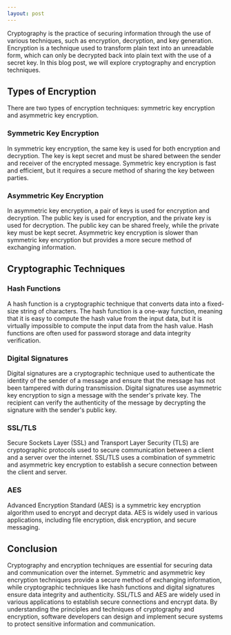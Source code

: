 ```yaml
---
layout: post
---
```

Cryptography is the practice of securing information through the use of various techniques, such as encryption, decryption, and key generation. Encryption is a technique used to transform plain text into an unreadable form, which can only be decrypted back into plain text with the use of a secret key. In this blog post, we will explore cryptography and encryption techniques.

## Types of Encryption

There are two types of encryption techniques: symmetric key encryption and asymmetric key encryption.

### Symmetric Key Encryption

In symmetric key encryption, the same key is used for both encryption and decryption. The key is kept secret and must be shared between the sender and receiver of the encrypted message. Symmetric key encryption is fast and efficient, but it requires a secure method of sharing the key between parties.

### Asymmetric Key Encryption

In asymmetric key encryption, a pair of keys is used for encryption and decryption. The public key is used for encryption, and the private key is used for decryption. The public key can be shared freely, while the private key must be kept secret. Asymmetric key encryption is slower than symmetric key encryption but provides a more secure method of exchanging information.

## Cryptographic Techniques

### Hash Functions

A hash function is a cryptographic technique that converts data into a fixed-size string of characters. The hash function is a one-way function, meaning that it is easy to compute the hash value from the input data, but it is virtually impossible to compute the input data from the hash value. Hash functions are often used for password storage and data integrity verification.

### Digital Signatures

Digital signatures are a cryptographic technique used to authenticate the identity of the sender of a message and ensure that the message has not been tampered with during transmission. Digital signatures use asymmetric key encryption to sign a message with the sender's private key. The recipient can verify the authenticity of the message by decrypting the signature with the sender's public key.

### SSL/TLS

Secure Sockets Layer (SSL) and Transport Layer Security (TLS) are cryptographic protocols used to secure communication between a client and a server over the internet. SSL/TLS uses a combination of symmetric and asymmetric key encryption to establish a secure connection between the client and server.

### AES

Advanced Encryption Standard (AES) is a symmetric key encryption algorithm used to encrypt and decrypt data. AES is widely used in various applications, including file encryption, disk encryption, and secure messaging.

## Conclusion

Cryptography and encryption techniques are essential for securing data and communication over the internet. Symmetric and asymmetric key encryption techniques provide a secure method of exchanging information, while cryptographic techniques like hash functions and digital signatures ensure data integrity and authenticity. SSL/TLS and AES are widely used in various applications to establish secure connections and encrypt data. By understanding the principles and techniques of cryptography and encryption, software developers can design and implement secure systems to protect sensitive information and communication.